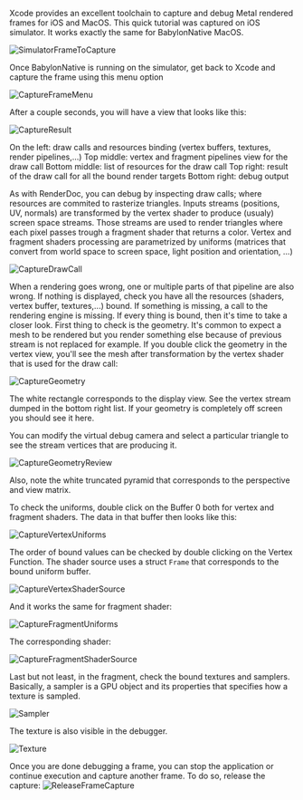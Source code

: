 Xcode provides an excellent toolchain to capture and debug Metal rendered frames for iOS and MacOS.
This quick tutorial was captured on iOS simulator. It works exactly the same for BabylonNative MacOS.

![SimulatorFrameToCapture](Images/FrameCaptureiOS/SimulatorFrameToCapture.jpg)

Once BabylonNative is running on the simulator, get back to Xcode and capture the frame using this menu option

![CaptureFrameMenu](Images/FrameCaptureiOS/CaptureFrameMenu.jpg)

After a couple seconds, you will have a view that looks like this:

![CaptureResult](Images/FrameCaptureiOS/CaptureResult.jpg)

On the left: draw calls and resources binding (vertex buffers, textures, render pipelines,...)
Top middle: vertex and fragment pipelines view for the draw call
Bottom middle: list of resources for the draw call
Top right: result of the draw call for all the bound render targets
Bottom right: debug output

As with RenderDoc, you can debug by inspecting draw calls; where resources are commited to rasterize triangles.
Inputs streams (positions, UV, normals) are transformed by the vertex shader to produce (usualy) screen space streams.
Those streams are used to render triangles where each pixel passes trough a fragment shader that returns a color.
Vertex and fragment shaders processing are parametrized by uniforms (matrices that convert from world space to screen space, light position and orientation, ...)

![CaptureDrawCall](Images/FrameCaptureiOS/CaptureDrawCall.jpg)

When a rendering goes wrong, one or multiple parts of that pipeline are also wrong.
If nothing is displayed, check you have all the resources (shaders, vertex buffer, textures,...) bound.
If something is missing, a call to the rendering engine is missing.
If every thing is bound, then it's time to take a closer look.
First thing to check is the geometry. It's common to expect a mesh to be rendered but you render something else because of previous stream is not replaced for example.
If you double click the geometry in the vertex view, you'll see the mesh after transformation by the vertex shader that is used for the draw call:

![CaptureGeometry](Images/FrameCaptureiOS/CaptureGeometry.jpg)

The white rectangle corresponds to the display view.
See the vertex stream dumped in the bottom right list.
If your geometry is completely off screen you should see it here.

You can modify the virtual debug camera and select a particular triangle to see the stream vertices that are producing it.

![CaptureGeometryReview](Images/FrameCaptureiOS/CaptureGeometryReview.jpg)

Also, note the white truncated pyramid that corresponds to the perspective and view matrix.

To check the uniforms, double click on the Buffer 0 both for vertex and fragment shaders.
The data in that buffer then looks like this:

![CaptureVertexUniforms](Images/FrameCaptureiOS/CaptureVertexUniforms.jpg)

The order of bound values can be checked by double clicking on the Vertex Function. The shader source uses a struct ```Frame``` that corresponds to the bound uniform buffer.

![CaptureVertexShaderSource](Images/FrameCaptureiOS/CaptureVertexShaderSource.jpg)

And it works the same for fragment shader:

![CaptureFragmentUniforms](Images/FrameCaptureiOS/CaptureFragmentUniforms.jpg)

The corresponding shader:

![CaptureFragmentShaderSource](Images/FrameCaptureiOS/CaptureFragmentShaderSource.jpg)

Last but not least, in the fragment, check the bound textures and samplers.
Basically, a sampler is a GPU object and its properties that specifies how a texture is sampled.

![Sampler](Images/FrameCaptureiOS/Sampler.jpg)

The texture is also visible in the debugger.

![Texture](Images/FrameCaptureiOS/Texture.jpg)

Once you are done debugging a frame, you can stop the application or continue execution and capture another frame.
To do so, release the capture:
![ReleaseFrameCapture](Images/FrameCaptureiOS/ReleaseFrameCapture.jpg)

